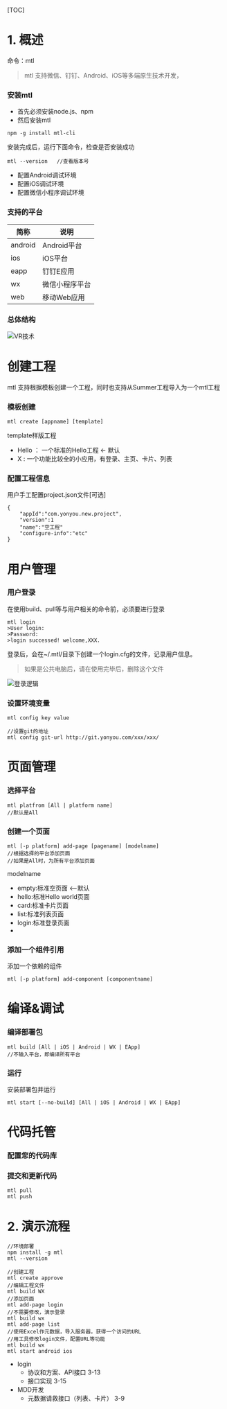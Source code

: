 [TOC]

# 1. 概述

命令：mtl 

> mtl 支持微信、钉钉、Android、iOS等多端原生技术开发，


### 安装mtl

+ 首先必须安装node.js、npm
+ 然后安装mtl
```
npm -g install mtl-cli
```
安装完成后，运行下面命令，检查是否安装成功
```
mtl --version   //查看版本号
```

+ 配置Android调试环境
+ 配置iOS调试环境
+ 配置微信小程序调试环境

### 支持的平台

简称 | 说明
---|---
android | Android平台
ios | iOS平台
eapp | 钉钉E应用
wx | 微信小程序平台
web | 移动Web应用

### 总体结构

![VR技术](http://47.92.67.238:7080/res/mtl/mtlcli.jpg)



# 创建工程

mtl 支持根据模板创建一个工程，同时也支持从Summer工程导入为一个mtl工程

### 模板创建
```
mtl create [appname] [template]
```
template样版工程
+ Hello ： 一个标准的Hello工程 <- 默认
+ X : 一个功能比较全的小应用，有登录、主页、卡片、列表



### 配置工程信息

用户手工配置project.json文件[可选]
```
{
    "appId":"com.yonyou.new.project",
    "version":1
    "name":"空工程"
    "configure-info":"etc"
}
```


# 用户管理

### 用户登录
在使用build、pull等与用户相关的命令前，必须要进行登录
```
mtl login
>User login: 
>Password:
>login successed! welcome,XXX. 
```
登录后，会在~/.mtl/目录下创建一个login.cfg的文件，记录用户信息。
> 如果是公共电脑后，请在使用完毕后，删除这个文件

![登录逻辑](http://iuap-design-cdn.oss-cn-beijing.aliyuncs.com/static/mtl/screenshot/mtl_login.png)

### 设置环境变量
```
mtl config key value

//设置git的地址
mtl config git-url http://git.yonyou.com/xxx/xxx/
```

# 页面管理

### 选择平台
```
mtl platfrom [All | platform name]
//默认是All
```


### 创建一个页面
```
mtl [-p platform] add-page [pagename] [modelname] 
//根据选择的平台添加页面
//如果是All时，为所有平台添加页面
```
modelname
+ empty:标准空页面 <--默认
+ hello:标准Hello world页面
+ card:标准卡片页面
+ list:标准列表页面
+ login:标准登录页面
+ 

### 添加一个组件引用 
添加一个依赖的组件
```
mtl [-p platform] add-component [componentname]
```


# 编译&调试

### 编译部署包
```
mtl build [All | iOS | Android | WX | EApp]
//不输入平台，即编译所有平台
```

### 运行
安装部署包并运行
```
mtl start [--no-build] [All | iOS | Android | WX | EApp]
```

# 代码托管

### 配置您的代码库

### 提交和更新代码
```
mtl pull
mtl push
```






# 2. 演示流程

```
//环境部署
npm install -g mtl
mtl --version

//创建工程
mtl create approve
//编辑工程文件
mtl build WX
//添加页面
mtl add-page login
//不需要修改，演示登录
mtl build wx
mtl add-page list
//使用Excel作元数据，导入服务器，获得一个访问的URL
//用工具修改login文件，配置URL等功能 
mtl build wx
mtl start android ios
```

+ login
  - 协议和方案、API接口  3-13
  - 接口实现            3-15
+ MDD开发
  - 元数据请救接口（列表、卡片）      3-9

